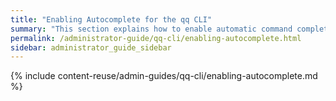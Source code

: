 ```yaml
---
title: "Enabling Autocomplete for the qq CLI"
summary: "This section explains how to enable automatic command completion for the qq CLI and for command aliases."
permalink: /administrator-guide/qq-cli/enabling-autocomplete.html
sidebar: administrator_guide_sidebar
---
```


{% include content-reuse/admin-guides/qq-cli/enabling-autocomplete.md %}
